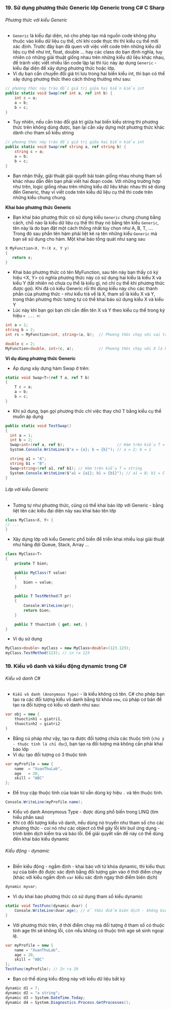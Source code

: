 ### 19. Sử dụng phương thức Generic lớp Generic trong C# C Sharp

###### Phương thức với kiểu Generic

- `Generic` là kiểu đại diện, nó cho phép tạo mã nguồn code không phụ thuộc vào kiểu dữ liệu cụ thể, chỉ khi code thực thi thì kiểu cụ thể mới xác định. Trước đây bạn đã quen với việc viết code trên những kiểu dữ liệu cụ thể như int, float, double ... hay các class do bạn định nghĩa, tuy nhiên có những giải thuật giống nhau trên những kiểu dữ liệu khác nhau, để tránh việc viết nhiều lần code lặp lại thì lúc này áp dụng `Generic` - kiểu đại diện để xây dựng phương thức hoặc lớp.
- Ví dụ bạn cần chuyển đổi giá trị lưu trong hai biến kiểu int, thì bạn có thể xây dựng phương thức theo cách thông thường như sau:

```csharp
// phương thức này tráo đổi giá trị giữa hai biến kiểu int
public static void Swap(ref int a, ref int b) {
    int c = a;
    a = b;
    b = c;
}
```

- Tuy nhiên, nếu cần tráo đổi giá trị giữa hai biến kiểu string thì phương thức trên không dùng được, bạn lại cần xây dựng một phương thức khác dành cho tham số kiểu string

```csharp
// phương thức này tráo đổi giá trị giữa hai biến kiểu int
public static void Swap(ref string a, ref string b) {
    string c = a;
    a = b;
    b = c;
}
```

- Bạn nhận thấy, giải thuật giải quyết bài toán giống nhau nhưng tham số khác nhau dẫn đến bạn phải viết hai đoạn code. Với những trường hợp như trên, logic giống nhau trên những kiểu dữ liệu khác nhau thì sẽ dùng đến Generic, thay vì viết code trên kiểu dữ liệu cụ thể thì code trên những kiểu chung chung.

**Khai báo phương thức Generic**

- Bạn khai báo phương thức có sử dụng kiểu `Generic` chung chung bằng cách, chỗ nào là kiểu dữ liệu cụ thể thì thay nó bằng tên kiểu `Generic`, tên này là do bạn đặt một cách thống nhất tùy chọn như A, B, T, .... Trong đó sau phần tên hàm phải liệt kê ra tên những kiểu `Generic` mà bạn sẽ sử dụng cho hàm. Một khai báo tổng quát như sạng sau

```csharp
X MyFunction<X, Y>(X x, Y y)
{
   return x;
}
```

- Khai báo phương thức có tên MyFunction, sau tên này bạn thấy có ký hiệu <X, Y> có nghĩa phương thức này có sử dụng hai kiểu là kiểu X và kiểu Y (tất nhiên nó chưa cụ thể là kiểu gì, nó chỉ cụ thể khi phương thức được gọi). Khi đã có kiểu Generic rồi thì dùng kiểu này cho các thành phần của phương thức - như kiểu trả về là X, tham số là kiểu X và Y, trong thân phương thức tương tự có thể khai báo sử dụng kiểu X và kiểu Y
- Lúc này khi bạn gọi bạn chỉ cần đền tên X và Y theo kiểu cụ thể trong ký hiệu `< ... >`:

```csharp
int a = 1;
string b = 2;
int rs = MyFunction<int, string>(a, b);  // Phương thức chạy với vai trò X là kiểu int, Y là kiểu string.

double c = 2;
MyFunction<double, int>(c, a);           // Phương thức chạy với X là kiểu double, Y kiểu int
```

**Ví dụ dùng phương thức Generic**

- Áp dụng xây dựng hàm Swap ở trên:

```csharp
static void Swap<T>(ref T a, ref T b)
{
    T c = a;
    a = b;
    b = c;
}
```

- Khi sử dụng, bạn gọi phương thức chỉ việc thay chữ T bằng kiểu cụ thể muốn áp dụng

```csharp
public static void TestSwap()
{
  int a = 1;
  int b = 2;
  Swap<int>(ref a, ref b);                       // Hàm trên kiểu T = int
  System.Console.WriteLine($"a = {a}; b = {b}"); // a = 2; b = 1

  string a1 = "A";
  string b1 = "B";
  Swap<string>(ref a1, ref b1); // Hàm trên kiểu T = string
  System.Console.WriteLine($"a1 = {a1}; b1 = {b1}"); // a1 = B; b1 = C
}
```

###### Lớp với kiểu Generic

- Tương tự như phương thức, cũng có thể khai báo lớp với Generic - bằng liệt tên các kiểu đại diện này sau khai báo tên lớp

```csharp
class MyClass<X, Y> {
// ...
}
```

- Xây dựng lớp với kiểu Generic phổ biến để triển khai nhiều loại giải thuật như hàng đợi Queue, Stack, Array ...

```csharp
class MyClass<T>
{
    private T bien;

    public MyClass(T value)
    {
        bien = value;
    }

    public T TestMethod(T pr)
    {
        Console.WriteLine(pr);
        return bien;
    }

    public T thuoctinh { get; set; }
}
```

- Ví dụ sử dụng

```csharp
MyClass<double> myClass = new MyClass<double>(123.123);
myClass.TestMethod(123); // in ra 123
```

### 19. Kiểu vô danh và kiểu động dynamic trong C#

###### Kiểu vô danh C#

- `Kiểu vô danh (Anonymous Type)` - là kiểu không có tên. C# cho phép bạn tạo ra các đối tượng kiểu vô danh bằng từ khóa `new`, cú pháp cơ bản để tạo ra đối tượng có kiểu vô danh như sau:

```csharp
var obj = new {
    thuoctinh1 = giatri1,
    thuoctinh2 = giatri2
}
```

- Bằng cú pháp như vậy, tạo ra được đối tượng chứa các thuộc tính (`chú ý - thuộc tính là chỉ đọc`), bạn tạo ra đối tượng mà không cần phải khai báo lớp
- Ví dụ: tạo đối tượng có 3 thuộc tính

```csharp
var myProfile = new {
    name  = "XuanThuLab",
    age   = 20,
    skill = "ABC"
};
```

- Để truy cập thuộc tính của toán tử vẫn dùng ký hiệu `.` và tên thuộc tính.

```csharp
Console.WriteLine(myProfile.name);
```

- Kiểu vô danh Anonymous Type - được dùng phổ biến trong LINQ (tìm hiểu phần sau)
- Khi có đối tượng kiểu vô danh, nếu dùng nó truyền như tham số cho các phương thức - coi nó như các object có thể gây lỗi khi buil ứng dụng - trình biên dịch kiểm tra và báo lỗi. Để giải quyết vấn đề này có thể dùng đến khai báo kiểu dynamic

###### Kiểu động - dynamic

- Biến kiểu động - ngầm định - khai báo với từ khóa dynamic, thì kiểu thực sự của biến đó được xác định bằng đối tượng gán vào ở thời điểm chạy (khác với kiểu ngầm định `var` kiểu xác định ngay thời điểm biên dịch)

```csharp
dynamic myvar;
```

- Ví dụ khai báo phương thức có sử dụng tham số kiểu dynamic

```csharp
static void TestFunc(dynamic dvar) {
    Console.WriteLine(dvar.age); // ở thời điểm biên dịch - không biết dvar có thuộc tính age hay không, nhưng nó vẫn biên dịch
}
```

- Với phương thức trên, ở thời điểm chạy mà đối tượng ở tham số có thuộc tính age thì sẽ không lỗi, còn nếu không có thuộc tính age sẽ sinh ngoại lệ.

```csharp
var myProfile = new {
    name = "XuanThuLab",
    age = 20,
    skill = "ABC"
};
TestFunc(myProfile); // In ra 20
```

- Bạn có thể dùng kiểu động này với kiểu dữ liệu bất kỳ

```csharp
dynamic d1 = 7;
dynamic d2 = "a string";
dynamic d3 = System.DateTime.Today;
dynamic d4 = System.Diagnostics.Process.GetProcesses();
```
